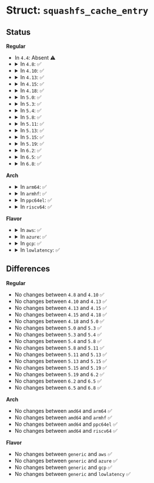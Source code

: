 # Struct: <code>squashfs_cache_entry</code>

## Status
<b>Regular</b>
<ul>
<li>
In <code>4.4</code>: Absent ⚠️
</li>
<li>
<details>
<summary>In <code>4.8</code>: ✅</summary>

```c
struct squashfs_cache_entry {
    u64 block;
    int length;
    int refcount;
    u64 next_index;
    int pending;
    int error;
    int num_waiters;
    wait_queue_head_t wait_queue;
    struct squashfs_cache *cache;
    void **data;
    struct squashfs_page_actor *actor;
};
```
</details>
</li>
<li>
<details>
<summary>In <code>4.10</code>: ✅</summary>

```c
struct squashfs_cache_entry {
    u64 block;
    int length;
    int refcount;
    u64 next_index;
    int pending;
    int error;
    int num_waiters;
    wait_queue_head_t wait_queue;
    struct squashfs_cache *cache;
    void **data;
    struct squashfs_page_actor *actor;
};
```
</details>
</li>
<li>
<details>
<summary>In <code>4.13</code>: ✅</summary>

```c
struct squashfs_cache_entry {
    u64 block;
    int length;
    int refcount;
    u64 next_index;
    int pending;
    int error;
    int num_waiters;
    wait_queue_head_t wait_queue;
    struct squashfs_cache *cache;
    void **data;
    struct squashfs_page_actor *actor;
};
```
</details>
</li>
<li>
<details>
<summary>In <code>4.15</code>: ✅</summary>

```c
struct squashfs_cache_entry {
    u64 block;
    int length;
    int refcount;
    u64 next_index;
    int pending;
    int error;
    int num_waiters;
    wait_queue_head_t wait_queue;
    struct squashfs_cache *cache;
    void **data;
    struct squashfs_page_actor *actor;
};
```
</details>
</li>
<li>
<details>
<summary>In <code>4.18</code>: ✅</summary>

```c
struct squashfs_cache_entry {
    u64 block;
    int length;
    int refcount;
    u64 next_index;
    int pending;
    int error;
    int num_waiters;
    wait_queue_head_t wait_queue;
    struct squashfs_cache *cache;
    void **data;
    struct squashfs_page_actor *actor;
};
```
</details>
</li>
<li>
<details>
<summary>In <code>5.0</code>: ✅</summary>

```c
struct squashfs_cache_entry {
    u64 block;
    int length;
    int refcount;
    u64 next_index;
    int pending;
    int error;
    int num_waiters;
    wait_queue_head_t wait_queue;
    struct squashfs_cache *cache;
    void **data;
    struct squashfs_page_actor *actor;
};
```
</details>
</li>
<li>
<details>
<summary>In <code>5.3</code>: ✅</summary>

```c
struct squashfs_cache_entry {
    u64 block;
    int length;
    int refcount;
    u64 next_index;
    int pending;
    int error;
    int num_waiters;
    wait_queue_head_t wait_queue;
    struct squashfs_cache *cache;
    void **data;
    struct squashfs_page_actor *actor;
};
```
</details>
</li>
<li>
<details>
<summary>In <code>5.4</code>: ✅</summary>

```c
struct squashfs_cache_entry {
    u64 block;
    int length;
    int refcount;
    u64 next_index;
    int pending;
    int error;
    int num_waiters;
    wait_queue_head_t wait_queue;
    struct squashfs_cache *cache;
    void **data;
    struct squashfs_page_actor *actor;
};
```
</details>
</li>
<li>
<details>
<summary>In <code>5.8</code>: ✅</summary>

```c
struct squashfs_cache_entry {
    u64 block;
    int length;
    int refcount;
    u64 next_index;
    int pending;
    int error;
    int num_waiters;
    wait_queue_head_t wait_queue;
    struct squashfs_cache *cache;
    void **data;
    struct squashfs_page_actor *actor;
};
```
</details>
</li>
<li>
<details>
<summary>In <code>5.11</code>: ✅</summary>

```c
struct squashfs_cache_entry {
    u64 block;
    int length;
    int refcount;
    u64 next_index;
    int pending;
    int error;
    int num_waiters;
    wait_queue_head_t wait_queue;
    struct squashfs_cache *cache;
    void **data;
    struct squashfs_page_actor *actor;
};
```
</details>
</li>
<li>
<details>
<summary>In <code>5.13</code>: ✅</summary>

```c
struct squashfs_cache_entry {
    u64 block;
    int length;
    int refcount;
    u64 next_index;
    int pending;
    int error;
    int num_waiters;
    wait_queue_head_t wait_queue;
    struct squashfs_cache *cache;
    void **data;
    struct squashfs_page_actor *actor;
};
```
</details>
</li>
<li>
<details>
<summary>In <code>5.15</code>: ✅</summary>

```c
struct squashfs_cache_entry {
    u64 block;
    int length;
    int refcount;
    u64 next_index;
    int pending;
    int error;
    int num_waiters;
    wait_queue_head_t wait_queue;
    struct squashfs_cache *cache;
    void **data;
    struct squashfs_page_actor *actor;
};
```
</details>
</li>
<li>
<details>
<summary>In <code>5.19</code>: ✅</summary>

```c
struct squashfs_cache_entry {
    u64 block;
    int length;
    int refcount;
    u64 next_index;
    int pending;
    int error;
    int num_waiters;
    wait_queue_head_t wait_queue;
    struct squashfs_cache *cache;
    void **data;
    struct squashfs_page_actor *actor;
};
```
</details>
</li>
<li>
<details>
<summary>In <code>6.2</code>: ✅</summary>

```c
struct squashfs_cache_entry {
    u64 block;
    int length;
    int refcount;
    u64 next_index;
    int pending;
    int error;
    int num_waiters;
    wait_queue_head_t wait_queue;
    struct squashfs_cache *cache;
    void **data;
    struct squashfs_page_actor *actor;
};
```
</details>
</li>
<li>
<details>
<summary>In <code>6.5</code>: ✅</summary>

```c
struct squashfs_cache_entry {
    u64 block;
    int length;
    int refcount;
    u64 next_index;
    int pending;
    int error;
    int num_waiters;
    wait_queue_head_t wait_queue;
    struct squashfs_cache *cache;
    void **data;
    struct squashfs_page_actor *actor;
};
```
</details>
</li>
<li>
<details>
<summary>In <code>6.8</code>: ✅</summary>

```c
struct squashfs_cache_entry {
    u64 block;
    int length;
    int refcount;
    u64 next_index;
    int pending;
    int error;
    int num_waiters;
    wait_queue_head_t wait_queue;
    struct squashfs_cache *cache;
    void **data;
    struct squashfs_page_actor *actor;
};
```
</details>
</li>
</ul>
<b>Arch</b>
<ul>
<li>
<details>
<summary>In <code>arm64</code>: ✅</summary>

```c
struct squashfs_cache_entry {
    u64 block;
    int length;
    int refcount;
    u64 next_index;
    int pending;
    int error;
    int num_waiters;
    wait_queue_head_t wait_queue;
    struct squashfs_cache *cache;
    void **data;
    struct squashfs_page_actor *actor;
};
```
</details>
</li>
<li>
<details>
<summary>In <code>armhf</code>: ✅</summary>

```c
struct squashfs_cache_entry {
    u64 block;
    int length;
    int refcount;
    u64 next_index;
    int pending;
    int error;
    int num_waiters;
    wait_queue_head_t wait_queue;
    struct squashfs_cache *cache;
    void **data;
    struct squashfs_page_actor *actor;
};
```
</details>
</li>
<li>
<details>
<summary>In <code>ppc64el</code>: ✅</summary>

```c
struct squashfs_cache_entry {
    u64 block;
    int length;
    int refcount;
    u64 next_index;
    int pending;
    int error;
    int num_waiters;
    wait_queue_head_t wait_queue;
    struct squashfs_cache *cache;
    void **data;
    struct squashfs_page_actor *actor;
};
```
</details>
</li>
<li>
<details>
<summary>In <code>riscv64</code>: ✅</summary>

```c
struct squashfs_cache_entry {
    u64 block;
    int length;
    int refcount;
    u64 next_index;
    int pending;
    int error;
    int num_waiters;
    wait_queue_head_t wait_queue;
    struct squashfs_cache *cache;
    void **data;
    struct squashfs_page_actor *actor;
};
```
</details>
</li>
</ul>
<b>Flavor</b>
<ul>
<li>
<details>
<summary>In <code>aws</code>: ✅</summary>

```c
struct squashfs_cache_entry {
    u64 block;
    int length;
    int refcount;
    u64 next_index;
    int pending;
    int error;
    int num_waiters;
    wait_queue_head_t wait_queue;
    struct squashfs_cache *cache;
    void **data;
    struct squashfs_page_actor *actor;
};
```
</details>
</li>
<li>
<details>
<summary>In <code>azure</code>: ✅</summary>

```c
struct squashfs_cache_entry {
    u64 block;
    int length;
    int refcount;
    u64 next_index;
    int pending;
    int error;
    int num_waiters;
    wait_queue_head_t wait_queue;
    struct squashfs_cache *cache;
    void **data;
    struct squashfs_page_actor *actor;
};
```
</details>
</li>
<li>
<details>
<summary>In <code>gcp</code>: ✅</summary>

```c
struct squashfs_cache_entry {
    u64 block;
    int length;
    int refcount;
    u64 next_index;
    int pending;
    int error;
    int num_waiters;
    wait_queue_head_t wait_queue;
    struct squashfs_cache *cache;
    void **data;
    struct squashfs_page_actor *actor;
};
```
</details>
</li>
<li>
<details>
<summary>In <code>lowlatency</code>: ✅</summary>

```c
struct squashfs_cache_entry {
    u64 block;
    int length;
    int refcount;
    u64 next_index;
    int pending;
    int error;
    int num_waiters;
    wait_queue_head_t wait_queue;
    struct squashfs_cache *cache;
    void **data;
    struct squashfs_page_actor *actor;
};
```
</details>
</li>
</ul>

## Differences
<b>Regular</b>
<ul>
<li>
No changes between <code>4.8</code> and <code>4.10</code> ✅
</li>
<li>
No changes between <code>4.10</code> and <code>4.13</code> ✅
</li>
<li>
No changes between <code>4.13</code> and <code>4.15</code> ✅
</li>
<li>
No changes between <code>4.15</code> and <code>4.18</code> ✅
</li>
<li>
No changes between <code>4.18</code> and <code>5.0</code> ✅
</li>
<li>
No changes between <code>5.0</code> and <code>5.3</code> ✅
</li>
<li>
No changes between <code>5.3</code> and <code>5.4</code> ✅
</li>
<li>
No changes between <code>5.4</code> and <code>5.8</code> ✅
</li>
<li>
No changes between <code>5.8</code> and <code>5.11</code> ✅
</li>
<li>
No changes between <code>5.11</code> and <code>5.13</code> ✅
</li>
<li>
No changes between <code>5.13</code> and <code>5.15</code> ✅
</li>
<li>
No changes between <code>5.15</code> and <code>5.19</code> ✅
</li>
<li>
No changes between <code>5.19</code> and <code>6.2</code> ✅
</li>
<li>
No changes between <code>6.2</code> and <code>6.5</code> ✅
</li>
<li>
No changes between <code>6.5</code> and <code>6.8</code> ✅
</li>
</ul>
<b>Arch</b>
<ul>
<li>
No changes between <code>amd64</code> and <code>arm64</code> ✅
</li>
<li>
No changes between <code>amd64</code> and <code>armhf</code> ✅
</li>
<li>
No changes between <code>amd64</code> and <code>ppc64el</code> ✅
</li>
<li>
No changes between <code>amd64</code> and <code>riscv64</code> ✅
</li>
</ul>
<b>Flavor</b>
<ul>
<li>
No changes between <code>generic</code> and <code>aws</code> ✅
</li>
<li>
No changes between <code>generic</code> and <code>azure</code> ✅
</li>
<li>
No changes between <code>generic</code> and <code>gcp</code> ✅
</li>
<li>
No changes between <code>generic</code> and <code>lowlatency</code> ✅
</li>
</ul>
